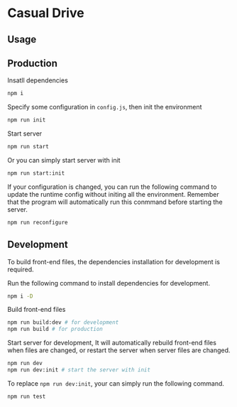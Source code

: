 # Casual Drive

## Usage

## Production

Insatll dependencies

```bash
npm i
```

Specify some configuration in `config.js`, then init the environment

```bash
npm run init
```

Start server

```bash
npm run start
```

Or you can simply start server with init

```bash
npm run start:init
```

If your configuration is changed, you can run the following command to update the runtime config without initing all the environment. Remember that the program will automatically run this conmmand before starting the server.

```bash
npm run reconfigure
```

## Development

To build front-end files, the dependencies installation for development is required.

Run the following command to install dependencies for development.

```bash
npm i -D
```

Build front-end files

```bash
npm run build:dev # for development
npm run build # for production
```

Start server for development, It will automatically rebuild front-end files when files are changed, or restart the server when server files are changed.

```bash
npm run dev
npm run dev:init # start the server with init
```

To replace `npm run dev:init`, your can simply run the following command.

```bash
npm run test
```
